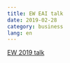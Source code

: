 ```yaml
---
title: EW EAI talk
date: 2019-02-28
category: business
lang: en
---
```

[EW 2019 talk](https://www.embedded-world.de/en/events/vortrag/artificial-intelligence-at-the-edge-for-sensor-fusion-in-autonomous-robots/737982#top)
